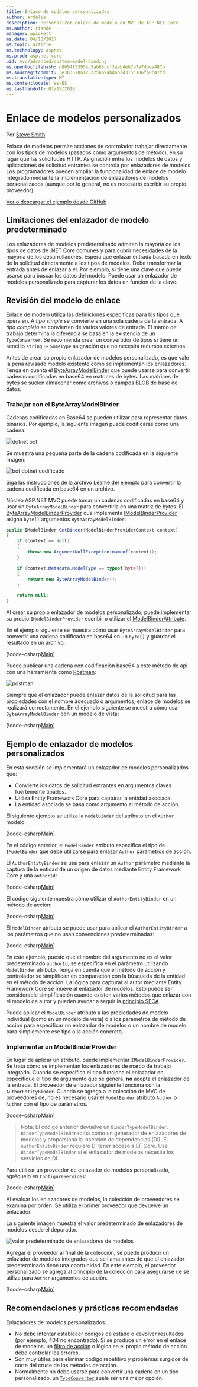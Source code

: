 ```yaml
---
title: Enlace de modelos personalizados
author: ardalis
description: Personalizar enlace de modelo en MVC de ASP.NET Core.
ms.author: riande
manager: wpickett
ms.date: 04/10/2017
ms.topic: article
ms.technology: aspnet
ms.prod: asp.net-core
uid: mvc/advanced/custom-model-binding
ms.openlocfilehash: d8b94f53954c5ab63ccf3aab4eb7a7a7dbea487b
ms.sourcegitcommit: 3e303620a125325bb9abd4b2d315c106fb8c47fd
ms.translationtype: MT
ms.contentlocale: es-ES
ms.lasthandoff: 01/19/2018
---
```

# <a name="custom-model-binding"></a>Enlace de modelos personalizados

Por [Steve Smith](https://ardalis.com/)

Enlace de modelos permite acciones de controlador trabajar directamente con los tipos de modelos (pasados como argumentos de método), en su lugar que las solicitudes HTTP. Asignación entre los modelos de datos y aplicaciones de solicitud entrantes se controla por enlazadores de modelos. Los programadores pueden ampliar la funcionalidad de enlace de modelo integrado mediante la implementación de enlazadores de modelos personalizados (aunque por lo general, no es necesario escribir su propio proveedor).

[Ver o descargar el ejemplo desde GitHub](https://github.com/aspnet/Docs/tree/master/aspnetcore/mvc/advanced/custom-model-binding/)

## <a name="default-model-binder-limitations"></a>Limitaciones del enlazador de modelo predeterminado

Los enlazadores de modelos predeterminado admiten la mayoría de los tipos de datos de .NET Core comunes y para cubrir necesidades de la mayoría de los desarrolladores. Espera que enlazar entrada basada en texto de la solicitud directamente a los tipos de modelos. Debe transformar la entrada antes de enlazar a él. Por ejemplo, si tiene una clave que puede usarse para buscar los datos del modelo. Puede usar un enlazador de modelos personalizado para capturar los datos en función de la clave.

## <a name="model-binding-review"></a>Revisión del modelo de enlace

Enlace de modelo utiliza las definiciones específicas para los tipos que opera en. A *tipo simple* se convierte en una sola cadena de la entrada. A *tipo complejo* se convierten de varios valores de entrada. El marco de trabajo determina la diferencia se basa en la existencia de un `TypeConverter`. Se recomienda crear un convertidor de tipos si tiene un sencillo `string`  ->  `SomeType` asignación que no necesita recursos externos.

Antes de crear su propio enlazador de modelos personalizado, es que vale la pena revisado modelo existente cómo se implementan los enlazadores. Tenga en cuenta el [ByteArrayModelBinder](https://docs.microsoft.com/aspnet/core/api/microsoft.aspnetcore.mvc.modelbinding.binders.bytearraymodelbinder) que puede usarse para convertir cadenas codificadas en base64 en matrices de bytes. Las matrices de bytes se suelen almacenar como archivos o campos BLOB de base de datos.

### <a name="working-with-the-bytearraymodelbinder"></a>Trabajar con el ByteArrayModelBinder

Cadenas codificadas en Base64 se pueden utilizar para representar datos binarios. Por ejemplo, la siguiente imagen puede codificarse como una cadena.

![dotnet bot](custom-model-binding/images/bot.png "bot dotnet.")

Se muestra una pequeña parte de la cadena codificada en la siguiente imagen:

![bot dotnet codificado](custom-model-binding/images/encoded-bot.png "bot dotnet codificado")

Siga las instrucciones de la [archivo Léame del ejemplo](https://github.com/aspnet/Docs/blob/master/aspnetcore/mvc/advanced/custom-model-binding/sample/CustomModelBindingSample/README.md) para convertir la cadena codificada en base64 en un archivo.

Núcleo ASP.NET MVC puede tomar un cadenas codificadas en base64 y usar un `ByteArrayModelBinder` para convertirla en una matriz de bytes. El [ByteArrayModelBinderProvider](https://docs.microsoft.com/aspnet/core/api/microsoft.aspnetcore.mvc.modelbinding.binders.bytearraymodelbinderprovider) que implementa [IModelBinderProvider](https://docs.microsoft.com/aspnet/core/api/microsoft.aspnetcore.mvc.modelbinding.imodelbinderprovider) asigna `byte[]` argumentos `ByteArrayModelBinder`:

```csharp
public IModelBinder GetBinder(ModelBinderProviderContext context)
{
    if (context == null)
    {
        throw new ArgumentNullException(nameof(context));
    }

    if (context.Metadata.ModelType == typeof(byte[]))
    {
        return new ByteArrayModelBinder();
    }

    return null;
}
```

Al crear su propio enlazador de modelos personalizado, puede implementar su propio `IModelBinderProvider` escribir o utilizar el [ModelBinderAttribute](https://docs.microsoft.com/aspnet/core/api/microsoft.aspnetcore.mvc.modelbinderattribute).

En el ejemplo siguiente se muestra cómo usar `ByteArrayModelBinder` para convertir una cadena codificada en base64 en un `byte[]` y guardar el resultado en un archivo:

[!code-csharp[Main](custom-model-binding/sample/CustomModelBindingSample/Controllers/ImageController.cs?name=post1&highlight=3)]

Puede publicar una cadena con codificación base64 a este método de api con una herramienta como [Postman](https://www.getpostman.com/):

![postman](custom-model-binding/images/postman.png "postman")

Siempre que el enlazador puede enlazar datos de la solicitud para las propiedades con el nombre adecuado o argumentos, enlace de modelos se realizará correctamente. En el ejemplo siguiente se muestra cómo usar `ByteArrayModelBinder` con un modelo de vista:

[!code-csharp[Main](custom-model-binding/sample/CustomModelBindingSample/Controllers/ImageController.cs?name=post2&highlight=2)]

## <a name="custom-model-binder-sample"></a>Ejemplo de enlazador de modelos personalizados

En esta sección se implementará un enlazador de modelos personalizados que:

- Convierte los datos de solicitud entrantes en argumentos claves fuertemente tipados.
- Utiliza Entity Framework Core para capturar la entidad asociada.
- La entidad asociada se pasa como argumento al método de acción.

El siguiente ejemplo se utiliza la `ModelBinder` del atributo en el `Author` modelo:

[!code-csharp[Main](custom-model-binding/sample/CustomModelBindingSample/Data/Author.cs?highlight=10)]

En el código anterior, el `ModelBinder` atributo especifica el tipo de `IModelBinder` que debe utilizarse para enlazar `Author` parámetros de acción. 

El `AuthorEntityBinder` se usa para enlazar un `Author` parámetro mediante la captura de la entidad de un origen de datos mediante Entity Framework Core y una `authorId`:

[!code-csharp[Main](custom-model-binding/sample/CustomModelBindingSample/Binders/AuthorEntityBinder.cs?name=demo)]

El código siguiente muestra cómo utilizar el `AuthorEntityBinder` en un método de acción:

[!code-csharp[Main](custom-model-binding/sample/CustomModelBindingSample/Controllers/BoundAuthorsController.cs?name=demo2&highlight=2)]

El `ModelBinder` atributo se puede usar para aplicar el `AuthorEntityBinder` a los parámetros que no usan convenciones predeterminadas:

[!code-csharp[Main](custom-model-binding/sample/CustomModelBindingSample/Controllers/BoundAuthorsController.cs?name=demo1&highlight=2)]

En este ejemplo, puesto que el nombre del argumento no es el valor predeterminado `authorId`, se especifica en el parámetro utilizando `ModelBinder` atributo. Tenga en cuenta que el método de acción y controlador se simplifican en comparación con la búsqueda de la entidad en el método de acción. La lógica para capturar al autor mediante Entity Framework Core se mueve al enlazador de modelos. Esto puede ser considerable simplificación cuando existen varios métodos que enlazar con el modelo de autor y pueden ayudar a seguir la [principio SECA](http://deviq.com/don-t-repeat-yourself/).

Puede aplicar el `ModelBinder` atributo a las propiedades de modelo individual (como en un modelo de vista) o a los parámetros de método de acción para especificar un enlazador de modelos o un nombre de modelo para simplemente ese tipo o la acción concreto.

### <a name="implementing-a-modelbinderprovider"></a>Implementar un ModelBinderProvider

En lugar de aplicar un atributo, puede implementar `IModelBinderProvider`. Se trata cómo se implementan los enlazadores de marco de trabajo integrado. Cuando se especifica el tipo funciona el enlazador en, especifique el tipo de argumento que se genera, **no** acepta el enlazador de la entrada. El proveedor de enlazador siguiente funciona con la `AuthorEntityBinder`. Cuando se agrega a la colección de MVC de proveedores de, no es necesario usar el `ModelBinder` atributo `Author` o `Author` con el tipo de parámetros.

[!code-csharp[Main](custom-model-binding/sample/CustomModelBindingSample/Binders/AuthorEntityBinderProvider.cs?highlight=17-20)]

> Nota: El código anterior devuelve un `BinderTypeModelBinder`. `BinderTypeModelBinder`actúa como un generador de enlazadores de modelos y proporciona la inserción de dependencias (DI). El `AuthorEntityBinder` requiere DI tener acceso a EF Core. Use `BinderTypeModelBinder` si el enlazador de modelos necesita los servicios de DI.

Para utilizar un proveedor de enlazador de modelos personalizado, agréguelo en `ConfigureServices`:

[!code-csharp[Main](custom-model-binding/sample/CustomModelBindingSample/Startup.cs?name=callout&highlight=5-9)]

Al evaluar los enlazadores de modelos, la colección de proveedores se examina por orden. Se utiliza el primer proveedor que devuelve un enlazador.

La siguiente imagen muestra el valor predeterminado de enlazadores de modelos desde el depurador.

![valor predeterminado de enlazadores de modelos](custom-model-binding/images/default-model-binders.png "predeterminado enlazadores de modelos")

Agregar el proveedor al final de la colección, se puede producir un enlazador de modelos integrados que se llama antes de que el enlazador predeterminado tiene una oportunidad. En este ejemplo, el proveedor personalizado se agrega al principio de la colección para asegurarse de se utiliza para `Author` argumentos de acción.

[!code-csharp[Main](custom-model-binding/sample/CustomModelBindingSample/Startup.cs?name=callout&highlight=5-9)]

## <a name="recommendations-and-best-practices"></a>Recomendaciones y prácticas recomendadas

Enlazadores de modelos personalizados:
- No debe intentar establecer códigos de estado o devolver resultados (por ejemplo, 404 no encontrado). Si se produce un error en el enlace de modelos, un [filtro de acción](xref:mvc/controllers/filters) o lógica en el propio método de acción debe controlar los errores.
- Son muy útiles para eliminar código repetitivo y problemas surgidos de corte del cruce de los métodos de acción.
- Normalmente no debe usarse para convertir una cadena en un tipo personalizado, un [ `TypeConverter` ](https://docs.microsoft.com//dotnet/api/system.componentmodel.typeconverter) suele ser una mejor opción.
